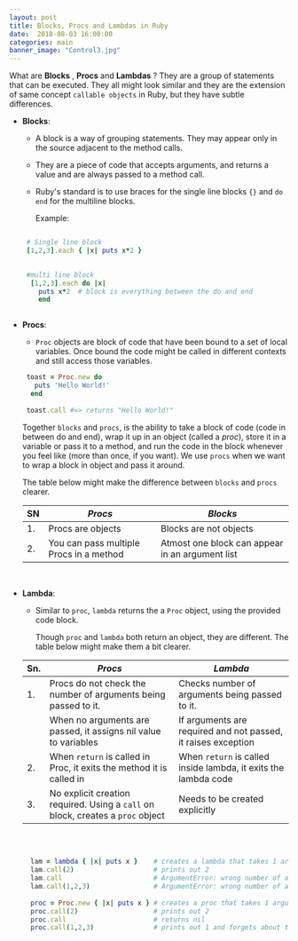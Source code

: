 ```yaml
---
layout: post
title: Blocks, Procs and Lambdas in Ruby
date:  2018-08-03 16:00:00
categories: main
banner_image: "Control3.jpg"
---
```

What are **Blocks** , **Procs** and **Lambdas** ? 
They are a group of statements that can be executed. They all might look similar and they are the extension of same concept `callable objects` in Ruby, but they have subtle differences.

* __Blocks__: 
    
    * A block is a way of grouping statements. They may appear only in the source adjacent to the method calls. 
    * They are a piece of code that accepts arguments, and returns a value and are always passed to a method call. 
    * Ruby's standard is to use braces for the single line blocks `{}` and `do end` for the multiline blocks.
     
      Example:
     
    ```ruby
    
     # Single line block
     [1,2,3].each { |x| puts x*2 }
   
		
	 #multi line block
      [1,2,3].each do |x|
        puts x*2  # block is everything between the do and end
     	end
      
	```
 
* __Procs__: 
     
    * `Proc` objects are block of code that have been bound to a set of local variables. Once bound the code might be called in different contexts and still access those variables.
       
   ```ruby
    toast = Proc.new do
      puts 'Hello World!'
     end
          
    toast.call #=> returns "Hello World!"
   ```
      
  Together `blocks` and `procs`, is the ability to take a block of code (code in between do and end), wrap it up in an object (called a _proc_), store it in a variable or pass it to a method, and run the code in the block whenever you feel like (more than once, if you want). 
  We use `procs` when we want to wrap a block in object and pass it around.
    
  The table below might make the difference between `blocks` and `procs` clearer.
  
   |SN | *Procs*                                    | *Blocks*                                            |
   |---| ------------------------------------------ | -------------------------------------------------   |
   |1. |  Procs are objects                         |  Blocks are not objects                             |
   |2. |  You can pass multiple Procs in a method   |  Atmost one block can appear in an argument list    |
  
  <br/>
  
* __Lambda__:
  
  * Similar to `proc`, `lambda` returns the a `Proc` object, using the provided code block.
 
    Though `proc` and `lambda` both return an object, they are different. The table below might make them a bit clearer.
  
  |Sn.|    *Procs*                                                                       | *Lambda*                                                        |
  |---| -------------------------------------------------------------                    | -------------------------------------------------------------   |
  |1. |  Procs do not check the number of arguments being passed to it.                  |  Checks number of arguments being passed to it.                 |
  |   |  When no arguments are passed, it assigns nil value to variables                 |  If arguments are required and not passed, it raises exception  |
  |2. |  When `return` is called in Proc, it exits the method it is called in            |  When `return` is called inside lambda, it exits the lambda code|
  |3. |  No explicit creation required. Using a `call` on block, creates a `proc` object | Needs to be created explicitly                                  |
   
   <br/>
      
  ```ruby
        
    lam = lambda { |x| puts x }    # creates a lambda that takes 1 argument
    lam.call(2)                    # prints out 2
    lam.call                       # ArgumentError: wrong number of arguments (0 for 1)
    lam.call(1,2,3)                # ArgumentError: wrong number of arguments (3 for 1)
         
    proc = Proc.new { |x| puts x } # creates a proc that takes 1 argument
    proc.call(2)                   # prints out 2
    proc.call                      # returns nil
    proc.call(1,2,3)               # prints out 1 and forgets about the extra arguments
      
   ```